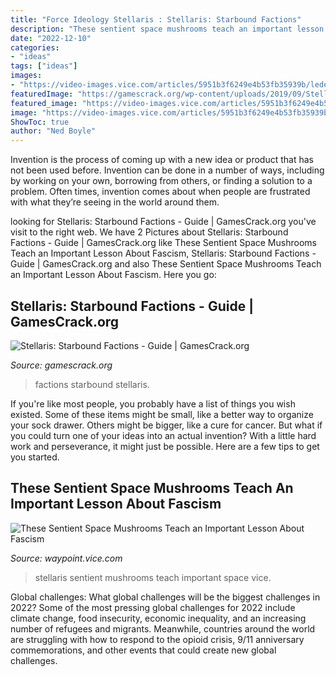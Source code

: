 ```yaml
---
title: "Force Ideology Stellaris : Stellaris: Starbound Factions"
description: "These sentient space mushrooms teach an important lesson about fascism"
date: "2022-12-10"
categories:
- "ideas"
tags: ["ideas"]
images:
- "https://video-images.vice.com/articles/5951b3f6249e4b53fb35939b/lede/1498526956364-20160708143011_1.jpeg?resize=720:*"
featuredImage: "https://gamescrack.org/wp-content/uploads/2019/09/Stellaris_Factions_2-740x416.jpg"
featured_image: "https://video-images.vice.com/articles/5951b3f6249e4b53fb35939b/lede/1498526956364-20160708143011_1.jpeg?resize=720:*"
image: "https://video-images.vice.com/articles/5951b3f6249e4b53fb35939b/lede/1498526956364-20160708143011_1.jpeg?resize=720:*"
ShowToc: true
author: "Ned Boyle"
---
```



Invention is the process of coming up with a new idea or product that has not been used before. Invention can be done in a number of ways, including by working on your own, borrowing from others, or finding a solution to a problem. Often times, invention comes about when people are frustrated with what they’re seeing in the world around them.

	

		
looking for Stellaris: Starbound Factions - Guide | GamesCrack.org you've visit to the right web. We have 2 Pictures about Stellaris: Starbound Factions - Guide | GamesCrack.org like These Sentient Space Mushrooms Teach an Important Lesson About Fascism, Stellaris: Starbound Factions - Guide | GamesCrack.org and also These Sentient Space Mushrooms Teach an Important Lesson About Fascism. Here you go:
		
    
## Stellaris: Starbound Factions - Guide | GamesCrack.org

<img loading=lazy src="https://gamescrack.org/wp-content/uploads/2019/09/Stellaris_Factions_2-740x416.jpg" onerror="this.onerror=null;this.src='https://tse2.mm.bing.net/th?id=OIP.jw2cwBfwXCJ2WY7afrfsMwHaEK&amp;pid=15.1';" alt="Stellaris: Starbound Factions - Guide | GamesCrack.org">

_Source: gamescrack.org_

>factions starbound stellaris. 

	

If you're like most people, you probably have a list of things you wish existed. Some of these items might be small, like a better way to organize your sock drawer. Others might be bigger, like a cure for cancer. But what if you could turn one of your ideas into an actual invention? With a little hard work and perseverance, it might just be possible. Here are a few tips to get you started.

    
## These Sentient Space Mushrooms Teach An Important Lesson About Fascism

<img loading=lazy src="https://video-images.vice.com/articles/5951b3f6249e4b53fb35939b/lede/1498526956364-20160708143011_1.jpeg?resize=720:*" onerror="this.onerror=null;this.src='https://tse2.mm.bing.net/th?id=OIP.lyBpvdD3PoyC1oRG66I0zwHaEK&amp;pid=15.1';" alt="These Sentient Space Mushrooms Teach an Important Lesson About Fascism">

_Source: waypoint.vice.com_

>stellaris sentient mushrooms teach important space vice. 

	

Global challenges: What global challenges will be the biggest challenges in 2022?
Some of the most pressing global challenges for 2022 include climate change, food insecurity, economic inequality, and an increasing number of refugees and migrants. Meanwhile, countries around the world are struggling with how to respond to the opioid crisis, 9/11 anniversary commemorations, and other events that could create new global challenges.

